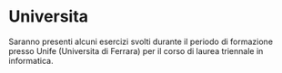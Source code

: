 # Universita
Saranno presenti alcuni esercizi svolti durante il periodo di formazione presso Unife (Universita di Ferrara) per il corso di laurea triennale in informatica.
